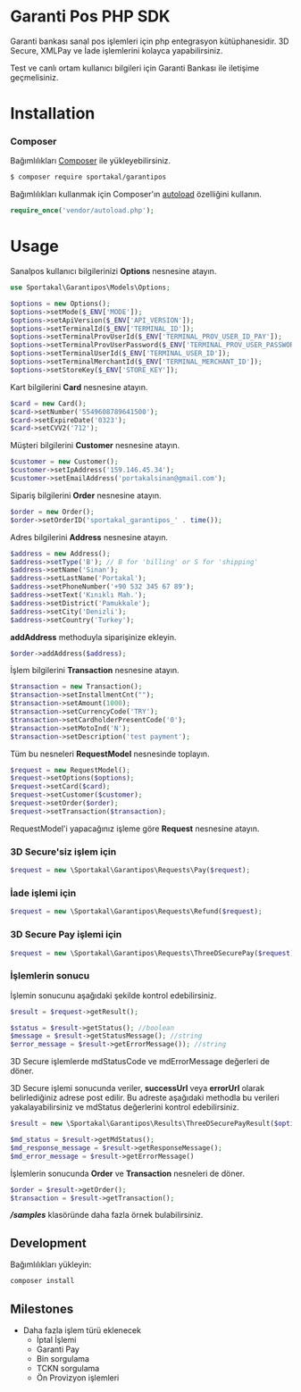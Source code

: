 # Garanti Pos PHP SDK

Garanti bankası sanal pos işlemleri için php entegrasyon kütüphanesidir. 3D Secure, XMLPay ve İade işlemlerini kolayca
yapabilirsiniz.

Test ve canlı ortam kullanıcı bilgileri için Garanti Bankası ile iletişime geçmelisiniz.

# Installation

### Composer

Bağımlılıkları [Composer](http://getcomposer.org/) ile yükleyebilirsiniz.

```bash
$ composer require sportakal/garantipos
```

Bağımlılıkları kullanmak için Composer'ın [autoload](https://getcomposer.org/doc/00-intro.md#autoloading) özelliğini
kullanın.

```php
require_once('vendor/autoload.php');
```

# Usage

Sanalpos kullanıcı bilgilerinizi **Options** nesnesine atayın.

```php
use Sportakal\Garantipos\Models\Options;

$options = new Options();
$options->setMode($_ENV['MODE']);
$options->setApiVersion($_ENV['API_VERSION']);
$options->setTerminalId($_ENV['TERMINAL_ID']);
$options->setTerminalProvUserId($_ENV['TERMINAL_PROV_USER_ID_PAY']);
$options->setTerminalProvUserPassword($_ENV['TERMINAL_PROV_USER_PASSWORD']);
$options->setTerminalUserId($_ENV['TERMINAL_USER_ID']);
$options->setTerminalMerchantId($_ENV['TERMINAL_MERCHANT_ID']);
$options->setStoreKey($_ENV['STORE_KEY']);
```

Kart bilgilerini **Card** nesnesine atayın.

```php
$card = new Card();
$card->setNumber('5549608789641500');
$card->setExpireDate('0323');
$card->setCVV2('712');
```

Müşteri bilgilerini **Customer** nesnesine atayın.

```php
$customer = new Customer();
$customer->setIpAddress('159.146.45.34');
$customer->setEmailAddress('portakalsinan@gmail.com');
```

Sipariş bilgilerini **Order** nesnesine atayın.

```php
$order = new Order();
$order->setOrderID('sportakal_garantipos_' . time());
```

Adres bilgilerini **Address** nesnesine atayın.

```php
$address = new Address();
$address->setType('B'); // B for 'billing' or S for 'shipping'
$address->setName('Sinan');
$address->setLastName('Portakal');
$address->setPhoneNumber('+90 532 345 67 89');
$address->setText('Kınıklı Mah.');
$address->setDistrict('Pamukkale');
$address->setCity('Denizli');
$address->setCountry('Turkey');
```

**addAddress** methoduyla siparişinize ekleyin.

```php
$order->addAddress($address);
```

İşlem bilgilerini **Transaction** nesnesine atayın.

```php
$transaction = new Transaction();
$transaction->setInstallmentCnt("");
$transaction->setAmount(1000);
$transaction->setCurrencyCode('TRY');
$transaction->setCardholderPresentCode('0');
$transaction->setMotoInd('N');
$transaction->setDescription('test payment');
```

Tüm bu nesneleri **RequestModel** nesnesinde toplayın.

```php
$request = new RequestModel();
$request->setOptions($options);
$request->setCard($card);
$request->setCustomer($customer);
$request->setOrder($order);
$request->setTransaction($transaction);
```

RequestModel'i yapacağınız işleme göre **Request** nesnesine atayın.

### 3D Secure'siz işlem için

```php
$request = new \Sportakal\Garantipos\Requests\Pay($request);
```

### İade işlemi için

```php
$request = new \Sportakal\Garantipos\Requests\Refund($request);
```

### 3D Secure Pay işlemi için

```php
$request = new \Sportakal\Garantipos\Requests\ThreeDSecurePay($request);
```

### İşlemlerin sonucu

İşlemin sonucunu aşağıdaki şekilde kontrol edebilirsiniz.

```php
$result = $request->getResult();

$status = $result->getStatus(); //boolean
$message = $result->getStatusMessage(); //string
$error_message = $result->getErrorMessage()); //string
```

3D Secure işlemlerde mdStatusCode ve mdErrorMessage değerleri de döner.

3D Secure işlemi sonucunda veriler, **successUrl** veya **errorUrl** olarak belirlediğiniz adrese post edilir. Bu
adreste aşağıdaki methodla bu verileri yakalayabilirsiniz ve mdStatus değerlerini kontrol edebilirsiniz.

```php
$result = new \Sportakal\Garantipos\Results\ThreeDSecurePayResult($options);

$md_status = $result->getMdStatus();
$md_response_message = $result->getResponseMessage();
$md_error_message = $result->getErrorMessage()
```

İşlemlerin sonucunda **Order** ve **Transaction** nesneleri de döner.

```php
$order = $result->getOrder();
$transaction = $result->getTransaction();
```

***/samples*** klasöründe daha fazla örnek bulabilirsiniz.

## Development

Bağımlılıkları yükleyin:

``` bash
composer install
```

## Milestones

* Daha fazla işlem türü eklenecek
    * İptal İşlemi
    * Garanti Pay
    * Bin sorgulama
    * TCKN sorgulama
    * Ön Provizyon işlemleri











